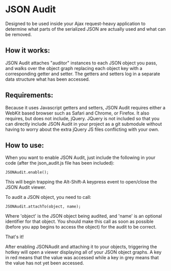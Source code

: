 JSON Audit
=

Designed to be used inside your Ajax request-heavy application to determine what parts of the serialized JSON are actually used and what can be removed.

How it works:
-

JSON Audit attaches "auditor" instances to each JSON object you pass, and walks over the object graph replacing each object key with a corresponding getter and setter. The getters and setters log in a separate data structure what has been accessed.


Requirements:
-
Because it uses Javascript getters and setters, JSON Audit requires either a WebKit based browser such as Safari and Chrome, or Firefox. It also requires, but does not include, jQuery. JQuery is not included so that you can directly include JSON Audit in your project as a git submodule without having to worry about the extra jQuery JS files conflicting with your own.


How to use:
-

When you want to enable JSON Audit, just include the following in your code (after the json_audit.js file has been included):

    JSONAudit.enable();

This will begin trapping the Alt-Shift-A keypress event to open/close the JSON Audit viewer.

To audit a JSON object, you need to call:

    JSONAudit.attachTo(object, name);

Where 'object' is the JSON object being audited, and 'name' is an optional identifier for that object. You should make this call as soon as possible (before you app begins to access the object) for the audit to be correct.

That's it!

After enabling JSONAudit and attaching it to your objects, triggering the hotkey will open a viewer displaying all of your JSON object graphs. A key in red means that the value was accessed while a key in grey means that the value has not yet been accessed.